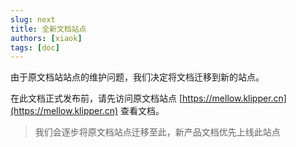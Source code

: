 ```yaml
---
slug: next
title: 全新文档站点
authors: [xiaok]
tags: [doc]
---
```


由于原文档站站点的维护问题，我们决定将文档迁移到新的站点。

在此文档正式发布前，请先访问原文档站点 [https://mellow.klipper.cn](https://mellow.klipper.cn) 查看文档。

<!--truncate-->

> 我们会逐步将原文档站点迁移至此，新产品文档优先上线此站点
